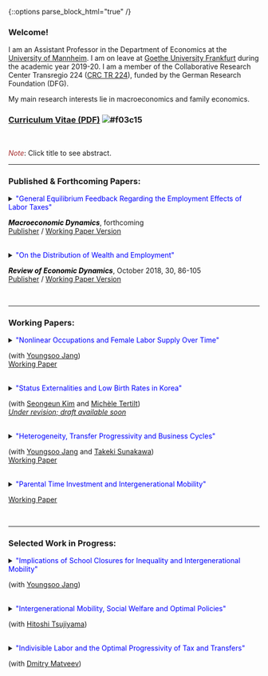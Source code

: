 {::options parse_block_html="true" /}

### Welcome!

I am an Assistant Professor in the Department of Economics at the [University of Mannheim](https://www.vwl.uni-mannheim.de/en/). I am on leave at [Goethe University Frankfurt](https://www.wiwi.uni-frankfurt.de/en/departments/money-and-macroeconomics/home.html) during the academic year 2019-20. I am a member of the Collaborative Research Center Transregio 224 ([CRC TR 224](https://www.crctr224.de/en/about)), funded by the German Research Foundation (DFG).

My main research interests lie in macroeconomics and family economics.


### [Curriculum Vitae (PDF)](https://drive.google.com/open?id=1V89PqGcu1u-_4Zy0TVzXnegBO8EEkdlK) ![#f03c15](https://via.placeholder.com/15/f03c15/000000?text=+)

<br>


<font color="brown"><i>Note</i></font>: Click title to see abstract.

----

### Published & Forthcoming Papers:

<details>
  <summary markdown="span"><font color="blue">"General Equilibrium Feedback Regarding the Employment Effects of Labor Taxes"</font>
    
  <font color="black"><b><i>Macroeconomic Dynamics</i></b></font>, forthcoming
  <br><a href="http://dx.doi.org/10.1017/S1365100519000087" target="_blank">Publisher</a> / <a href="https://drive.google.com/open?id=1DoZpKCBzuf2Yo3OU-PsT_Z0LP_AUAcYr" target="_blank">Working Paper Version</a> </summary>
  
  | **Abstract**          |
  |:---------------------------|
  | A higher labor tax rate increases the equilibrium real interest rate and reduces the equilibrium wage in a heterogeneous-agent model with endogenous savings and indivisible labor supply decisions. I show that these general equilibrium (GE) adjustments, in particular of the real interest rate, reinforce the negative employment impact of higher labor taxes. However, the representative-agent version of the model, which generates similar aggregate employment responses to labor tax changes, implies that GE feedback is neutral. The cross-country panel data reveal that the negative association between labor tax rates and the extensive margin labor supply is significantly and robustly weaker in small open economies where the interest rate is less tightly linked to domestic circumstances. This empirical evidence supports the transmission mechanism of labor tax changes for employment in the heterogeneous-agent model. |
  
  </details>
  <br> 
 <details>
  <summary markdown="span"><font color="blue">"On the Distribution of Wealth and Employment"</font>
    
  <font color="black"><b><i>Review of Economic Dynamics</i></b></font>, October 2018, 30, 86-105
  <br><a href="https://www.sciencedirect.com/science/article/pii/S1094202518301613" target="_blank">Publisher</a> / <a href="https://drive.google.com/open?id=1pYHMHYqz_z82_wU5vl7UEK0c7aHrY_Ht" target="_blank">Working Paper Version</a> </summary>
  
  | **Abstract**          |
  |:---------------------------|
  | In the United States, the employment rate is nearly flat across wealth quintiles with the exception of the first quintile. Correlations between wealth and employment are close to zero or moderately positive. However, incomplete markets models with a standard utility function counterfactually generate a strongly negative relationship between wealth and employment. Using a fairly standard incomplete markets model calibrated to match the distribution of wealth, I find that government transfers and capital income taxation increase the (non-targeted) correlations between wealth and employment substantially, bringing the model closer to the data. As the model's fit with the distribution of wealth and employment improves, I find that the precautionary motive of labor supply is mitigated, thereby raising aggregate labor supply elasticities substantially. |
    
</details>
<br>  
  
----

### Working Papers:
<details>
  <summary markdown="span"><font color="blue">"Nonlinear Occupations and Female Labor Supply Over Time"</font>
    
  (with [Youngsoo Jang](https://sites.google.com/site/youngsoojangecon/))
  <br><a href="https://drive.google.com/file/d/1eIaFdyTdK74G1xBB1DkkcqZDwFezjoBP/view?usp=sharing" target="_blank">Working Paper</a> </summary>
  
  | **Abstract**          |
  |:---------------------------|
  | High hours worked and higher returns to longer hours worked are common in many occupations, namely nonlinear occupations (Goldin 2014). Over the last four decades, both the share and relative wage premium of nonlinear occupations have been rising. Females have been facing rising experience premiums especially in nonlinear occupations. To quantitatively explore how these changes affected female labor supply over time, we build a quantitative, dynamic general equilibrium model of occupational choice and labor supply at both extensive and intensive margins. A decomposition analysis finds that the rising returns to experience, especially in nonlinear occupations, and technical change biased towards nonlinear occupations are important to explain the intensive margin of female labor supply that keeps rising even in the recent period during which female employment stagnates. Finally, a counterfactual experiment suggests that if the nonlinearities were to be gradually vanishing, female employment could have been higher at the expense of significantly lower intensive margin labor supply. |
  
 </details>
 <br>
 <details>
  <summary markdown="span"><font color="blue">"Status Externalities and Low Birth Rates in Korea"</font>
    
  (with [Seongeun Kim](https://sites.google.com/site/sekimphd/) and [Michèle Tertilt](http://tertilt.vwl.uni-mannheim.de/))
  <br><a href="https://" target="_blank">*Under revision; draft available soon*</a> </summary>
  

  
 </details>
<br>
 <details>
  <summary markdown="span"><font color="blue">"Heterogeneity, Transfer Progressivity and Business Cycles"</font>
    
  (with [Youngsoo Jang](https://sites.google.com/site/youngsoojangecon/) and [Takeki Sunakawa](https://tkksnk.github.io/))
  <br><a href="https://drive.google.com/open?id=1vW8i3IzULSe1yhjQC5vY8q-fE02pxHsl" target="_blank">Working Paper</a> </summary>
  
  | **Abstract**          |
  |:---------------------------|
  | This paper studies how transfer progressivity influences aggregate fluctuations when interacted with household heterogeneity. Using a simple static model of the extensive margin labor supply, we analytically characterize how transfer progressivity influences differential labor supply responses to aggregate conditions across heterogeneous households. We then build a quantitative dynamic general equilibrium model with both idiosyncratic and aggregate productivity shocks and show that the model delivers moderately procyclical average labor productivity and a large cyclical volatility of aggregate hours relative to output. Counterfactual exercises show that redistributive policies have very different implications for aggregate fluctuations, depending on whether tax progressivity or transfer progressivity is used. We provide empirical evidence on the heterogeneity of employment responses across the wage distribution, which supports the key model mechanism. |
    
 </details>
<br>
 <details>
  <summary markdown="span"><font color="blue">"Parental Time Investment and Intergenerational Mobility"</font>
    
  <a href="https://drive.google.com/open?id=102hB2wCy8VFT9WsWgKMq0JM0sGNtKQF7" target="_blank">Working Paper</a> </summary>
  
  | **Abstract**          |
  |:---------------------------|
  | This paper constructs a quantitative model of intergenerational mobility in which lifetime income mobility is shaped by various channels including parental time investments in children. The calibrated model delievers positive educational gradients in parental time investment, as observed in the data, and also successfully accounts for untargeted distributional aspects of income mobility, captured in the income quintile transition matrix. The model implies that removing the positive educational gradients in parental time investment during the whole childhood would reduce intergenerational income persistence nearly by 40 percent. Policy experiments suggest that subsidies to childhood investments that can diminish positive educational gradients in parental time investments would increase intergenerational mobility, and that there are better ways of subsidizing investments to achieve greater mobility in terms of aggregate output and welfare. |
  
 </details>
<br>

----

### Selected Work in Progress:
<details>
  <summary markdown="span"><font color="blue">"Implications of School Closures for Inequality and Intergenerational Mobility"</font>
  
  (with [Youngsoo Jang](https://sites.google.com/site/youngsoojangecon/))</summary>
  
 </details>
<br>
<details>
  <summary markdown="span"><font color="blue">"Intergenerational Mobility, Social Welfare and Optimal Policies"</font>
  
  (with [Hitoshi Tsujiyama](https://sites.google.com/site/hitoshitsujiyama/))</summary>
  
 </details>
 <br>
 <details>
  <summary markdown="span"><font color="blue">"Indivisible Labor and the Optimal Progressivity of Tax and Transfers"</font>
  
  (with [Dmitry Matveev](https://www.sites.google.com/site/dimitrymatveev/))</summary>
  
 </details>
